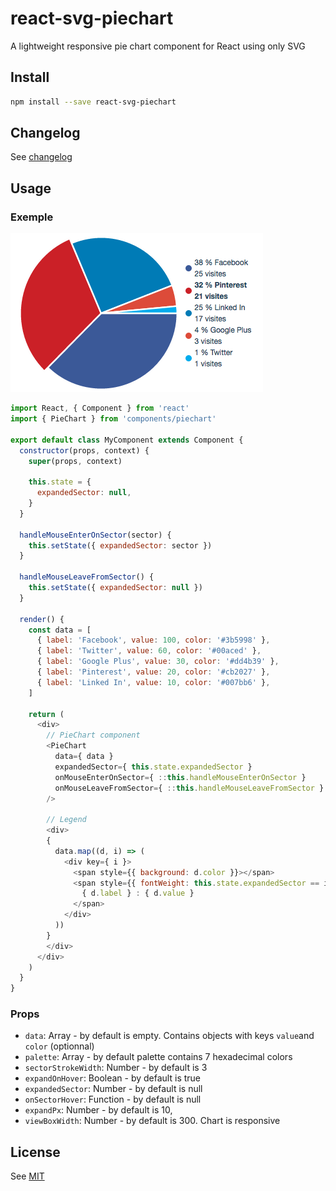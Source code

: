 # react-svg-piechart

A lightweight responsive pie chart component for React using only SVG

## Install

```sh
npm install --save react-svg-piechart
```

## Changelog

See [changelog](./CHANGELOG.md)

## Usage

### Exemple

![PieChart exemple](/screenshots/socialchart.png)

```js
import React, { Component } from 'react'
import { PieChart } from 'components/piechart'

export default class MyComponent extends Component {
  constructor(props, context) {
    super(props, context)

    this.state = {
      expandedSector: null,
    }
  }

  handleMouseEnterOnSector(sector) {
    this.setState({ expandedSector: sector })
  }

  handleMouseLeaveFromSector() {
    this.setState({ expandedSector: null })
  }

  render() {
    const data = [
      { label: 'Facebook', value: 100, color: '#3b5998' },
      { label: 'Twitter', value: 60, color: '#00aced' },
      { label: 'Google Plus', value: 30, color: '#dd4b39' },
      { label: 'Pinterest', value: 20, color: '#cb2027' },
      { label: 'Linked In', value: 10, color: '#007bb6' },
    ]

    return (
      <div>
        // PieChart component
        <PieChart
          data={ data }
          expandedSector={ this.state.expandedSector }
          onMouseEnterOnSector={ ::this.handleMouseEnterOnSector }
          onMouseLeaveFromSector={ ::this.handleMouseLeaveFromSector }
        />

        // Legend
        <div>
        {
          data.map((d, i) => (
            <div key={ i }>
              <span style={{ background: d.color }}></span>
              <span style={{ fontWeight: this.state.expandedSector == i ? 'bold' : null }}>
                { d.label } : { d.value }
              </span>
            </div>
          ))
        }
        </div>
      </div>
    )
  }
}
```

### Props

  * `data`: Array - by default is empty. Contains objects with keys `value`and `color` (optionnal)
  * `palette`: Array - by default palette contains 7 hexadecimal colors
  * `sectorStrokeWidth`: Number - by default is 3
  * `expandOnHover`: Boolean - by default is true
  * `expandedSector`: Number - by default is null
  * `onSectorHover`: Function - by default is null
  * `expandPx`: Number - by default is 10,
  * `viewBoxWidth`: Number - by default is 300. Chart is responsive

## License

See [MIT](./LICENCE)
